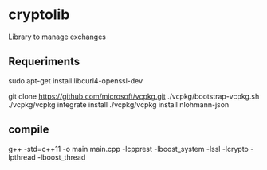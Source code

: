 # cryptolib
Library to manage exchanges

## Requeriments

sudo apt-get install libcurl4-openssl-dev

git clone https://github.com/microsoft/vcpkg.git
./vcpkg/bootstrap-vcpkg.sh
./vcpkg/vcpkg integrate install
./vcpkg/vcpkg install nlohmann-json


## compile 
g++ -std=c++11 -o main main.cpp -lcpprest -lboost_system -lssl -lcrypto -lpthread -lboost_thread